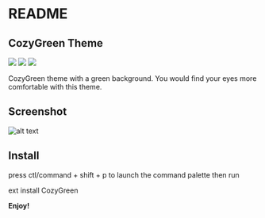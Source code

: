 # README
## CozyGreen Theme

[![](https://vsmarketplacebadge.apphb.com/version/niudai.niudai.svg)](https://marketplace.visualstudio.com/items?itemName=niudai.niudai)
[![](https://vsmarketplacebadge.apphb.com/downloads/niudai.niudai.svg)](https://marketplace.visualstudio.com/items?itemName=niudai.niudai)
[![](https://vsmarketplacebadge.apphb.com/rating/niudai.niudai.svg)](https://marketplace.visualstudio.com/items?itemName=niudai.niudai)


CozyGreen theme with a green background. You would find your eyes more comfortable with this theme.

## Screenshot

![alt text](https://raw.githubusercontent.com/niudai/CozyGreen/master/images/docs/screenshot_1.png)

## Install

press ctl/command + shift + p to launch the command palette then run

ext install CozyGreen

**Enjoy!**
